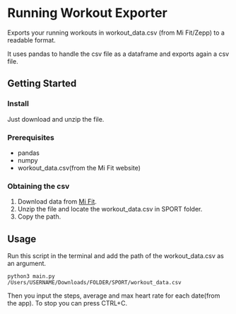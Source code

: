# Running Workout Exporter
Exports your running workouts in workout_data.csv (from Mi Fit/Zepp) to a readable format. 

It uses pandas to handle the csv file as a dataframe and exports again a csv file.

## Getting Started

### Install
Just download and unzip the file.

### Prerequisites
- pandas
- numpy
- workout_data.csv(from the Mi Fit website)

### Obtaining the csv

1. Download data from [Mi Fit](https://user.huami.com/privacy/index.html?v=4.0.3&platform_app=com.xiaomi.hm.health#/chooseDestory).
2. Unzip the file and locate the workout_data.csv in SPORT folder.
3. Copy the path.

## Usage
Run this script in the terminal and add the path of the workout_data.csv as an argument.

```
python3 main.py /Users/USERNAME/Downloads/FOLDER/SPORT/workout_data.csv
```
Then you input the steps, average and max heart rate for each date(from the app). 
To stop you can press CTRL+C.
